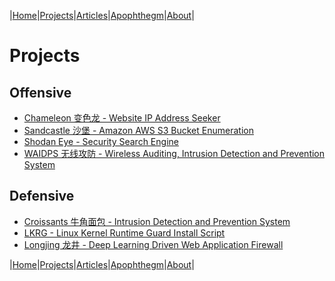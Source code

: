 |[Home](/README.md)|[Projects](/projects.md)|[Articles](/articles.md)|[Apophthegm](/apophthegm.md)|[About](/about.md)|

# **Projects**

## Offensive

- [Chameleon 变色龙 - Website IP Address Seeker](/chameleon.md)
- [Sandcastle 沙堡 - Amazon AWS S3 Bucket Enumeration](/sandcastle.md)
- [Shodan Eye - Security Search Engine](/shodan-eye.md)
- [WAIDPS 无线攻防 - Wireless Auditing, Intrusion Detection and Prevention System](/waidps.md)

## Defensive

- [Croissants 牛角面包 - Intrusion Detection and Prevention System](/croissants.md)
- [LKRG - Linux Kernel Runtime Guard Install Script](/lkrg.md)
- [Longjing 龙井 - Deep Learning Driven Web Application Firewall](/longjing.md)


|[Home](/README.md)|[Projects](/projects.md)|[Articles](/articles.md)|[Apophthegm](/apophthegm.md)|[About](/about.md)|
